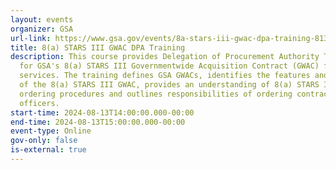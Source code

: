 ```yaml
---
layout: events
organizer: GSA
url-link: https://www.gsa.gov/events/8a-stars-iii-gwac-dpa-training-81324
title: 8(a) STARS III GWAC DPA Training
description: This course provides Delegation of Procurement Authority Training
  for GSA's 8(a) STARS III Governmentwide Acquisition Contract (GWAC) for IT
  services. The training defines GSA GWACs, identifies the features and benefits
  of the 8(a) STARS III GWAC, provides an understanding of 8(a) STARS III
  ordering procedures and outlines responsibilities of ordering contracting
  officers.
start-time: 2024-08-13T14:00:00.000-00:00
end-time: 2024-08-13T15:00:00.000-00:00
event-type: Online
gov-only: false
is-external: true
---
```

